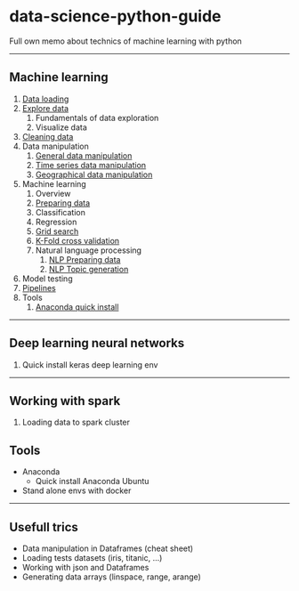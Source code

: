 # data-science-python-guide
Full own memo about technics of machine learning with python

---

## Machine learning

1. [Data loading](./data-loading.md)
2. [Explore data](./explore-data.md)
    1. Fundamentals of data exploration
    2. Visualize data
3. [Cleaning data](./cleaning-data.md)
4. Data manipulation
    1. [General data manipulation](./data-manipulation.md)
    2. [Time series data manipulation](./data-manipulation-time-series.md)
    3. [Geographical data manipulation](./data-manipulation-geodata.md)
5. Machine learning
    1. Overview
    2. [Preparing data](./preparing-data.md)
    3. Classification
    4. Regression
    5. [Grid search](./ml-grid-search.md)
    6. [K-Fold cross validation](./ml-k-fold-cross-validation.md)
    7. Natural language processing
        1. [NLP Preparing data](./nlp-preparing-data.md)
        2. [NLP Topic generation](./nlp-topics-generation.md)
6. Model testing
7. [Pipelines](./pipelines.md)
8. Tools
    1. [Anaconda quick install](./quick-install-anaconda-ubuntu.md)




---

## Deep learning neural networks

1. Quick install keras deep learning env

---

## Working with spark

1. Loading data to spark cluster

## Tools

* Anaconda
    * Quick install Anaconda Ubuntu
* Stand alone envs with docker

---
## Usefull trics

* Data manipulation in Dataframes (cheat sheet)
* Loading tests datasets (iris, titanic, ...)
* Working with json and Dataframes
* Generating data arrays (linspace, range, arange)

